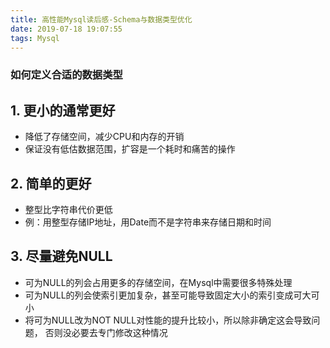 ```yaml
---
title: 高性能Mysql读后感-Schema与数据类型优化
date: 2019-07-18 19:07:55
tags: Mysql
---
```


### 如何定义合适的数据类型

## 1. 更小的通常更好

- 降低了存储空间，减少CPU和内存的开销
- 保证没有低估数据范围，扩容是一个耗时和痛苦的操作

## 2. 简单的更好

- 整型比字符串代价更低
- 例：用整型存储IP地址，用Date而不是字符串来存储日期和时间

## 3. 尽量避免NULL

- 可为NULL的列会占用更多的存储空间，在Mysql中需要很多特殊处理
- 可为NULL的列会使索引更加复杂，甚至可能导致固定大小的索引变成可大可小
- 将可为NULL改为NOT NULL对性能的提升比较小，所以除非确定这会导致问题，
  否则没必要去专门修改这种情况

